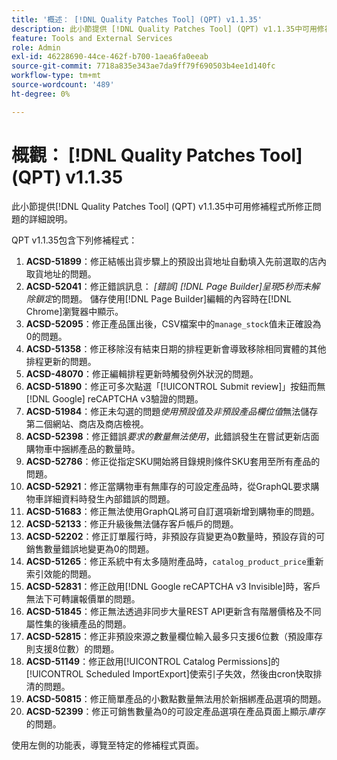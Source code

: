 ```yaml
---
title: '概述： [!DNL Quality Patches Tool] (QPT) v1.1.35'
description: 此小節提供 [!DNL Quality Patches Tool] (QPT) v1.1.35中可用修補程式所修正問題的詳細說明。
feature: Tools and External Services
role: Admin
exl-id: 46228690-44ce-462f-b700-1aea6fa0eeab
source-git-commit: 7718a835e343ae7da9ff79f690503b4ee1d140fc
workflow-type: tm+mt
source-wordcount: '489'
ht-degree: 0%

---
```


# 概觀： [!DNL Quality Patches Tool] (QPT) v1.1.35

此小節提供[!DNL Quality Patches Tool] (QPT) v1.1.35中可用修補程式所修正問題的詳細說明。

QPT v1.1.35包含下列修補程式：

1. **ACSD-51899**：修正結帳出貨步驟上的預設出貨地址自動填入先前選取的店內取貨地址的問題。
1. **ACSD-52041**：修正錯誤訊息： *[錯誤] [!DNL Page Builder]呈現5秒而未解除鎖定*&#x200B;的問題。 儲存使用[!DNL Page Builder]編輯的內容時在[!DNL Chrome]瀏覽器中顯示。
1. **ACSD-52095**：修正產品匯出後，CSV檔案中的`manage_stock`值未正確設為0的問題。
1. **ACSD-51358**：修正移除沒有結束日期的排程更新會導致移除相同實體的其他排程更新的問題。
1. **ACSD-48070**：修正編輯排程更新時觸發例外狀況的問題。
1. **ACSD-51890**：修正可多次點選「[!UICONTROL Submit review]」按鈕而無[!DNL Google] reCAPTCHA v3驗證的問題。
1. **ACSD-51984**：修正未勾選的問題&#x200B;*使用預設值及非預設產品欄位值*&#x200B;無法儲存第二個網站、商店及商店檢視。
1. **ACSD-52398**：修正錯誤&#x200B;*要求的數量無法使用*，此錯誤發生在嘗試更新店面購物車中捆綁產品的數量時。
1. **ACSD-52786**：修正從指定SKU開始將目錄規則條件SKU套用至所有產品的問題。
1. **ACSD-52921**：修正當購物車有無庫存的可設定產品時，從GraphQL要求購物車詳細資料時發生內部錯誤的問題。
1. **ACSD-51683**：修正無法使用GraphQL將可自訂選項新增到購物車的問題。
1. **ACSD-52133**：修正升級後無法儲存客戶帳戶的問題。
1. **ACSD-52202**：修正訂單履行時，非預設存貨變更為0數量時，預設存貨的可銷售數量錯誤地變更為0的問題。
1. **ACSD-51265**：修正系統中有太多隨附產品時，`catalog_product_price`重新索引效能的問題。
1. **ACSD-52831**：修正啟用[!DNL Google reCAPTCHA v3 Invisible]時，客戶無法下可轉讓報價單的問題。
1. **ACSD-51845**：修正無法透過非同步大量REST API更新含有階層價格及不同屬性集的後續產品的問題。
1. **ACSD-52815**：修正非預設來源之數量欄位輸入最多只支援6位數（預設庫存則支援8位數）的問題。
1. **ACSD-51149**：修正啟用[!UICONTROL Catalog Permissions]的[!UICONTROL Scheduled ImportExport]使索引子失效，然後由cron快取排清的問題。
1. **ACSD-50815**：修正簡單產品的小數點數量無法用於新捆綁產品選項的問題。
1. **ACSD-52399**：修正可銷售數量為0的可設定產品選項在產品頁面上顯示&#x200B;*庫存*&#x200B;的問題。

使用左側的功能表，導覽至特定的修補程式頁面。
